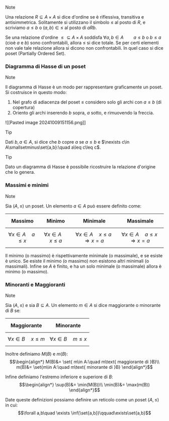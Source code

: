 >[!note]
>Una relazione $R\subseteq A\times A$ si dice d'ordine se è riflessiva, transitiva e antisimmetrica. Solitamente si utilizzano il simbolo $\leq$ al posto di $R$, e scriviamo $a\leq b$ o $(a,b)\in\leq$ al posto di $aRb$.

Se una relazione d'ordine $\leq\subseteq A\times A$ soddisfa $\forall a,b\in A\qquad a\leq b\text{ o } b\leq a$ (cioè $a$ e $b$) sono confrontabili, allora $\leq$ si dice totale. Se per certi elementi non vale tale relazione allora si dicono non confrontabili. In quel caso si dice poset (Partially Ordered Set).

### Diagramma di Hasse di un poset
>[!note]
>Il diagramma di Hasse è un modo per rappresentare graficamente un poset. Si costruisce in questo modo:
>1) Nel grafo di adiacenza del poset $\leq$ considero solo gli archi con $a\leq b$ (di copertura)
>2) Oriento gli archi inserendo $b$ sopra, $a$ sotto, e rimuovendo la freccia.
>
>![[Pasted image 20241009151156.png]]

>[!tip]
>Dati $b,a\in A$, si dice che $b$ copre $a$ se $a\leq b$ e $\nexists c\in A\smallsetminus\set{a,b}:\quad a\leq c\leq c$.

>[!tip]
>Dato un diagramma di Hasse è possibile ricostruire la relazione d'origine che lo genera.

### Massimi e minimi
>[!note]
>Sia $(A,\leq)$ un poset. Un elemento $a\in A$ può essere definito come:
>
| $$\text{Massimo}$$               | $$\text{Minimo}$$               | $$\text{Minimale}$$                                | $$\text{Massimale}$$                               |
| -------------------------------- | ------------------------------- | -------------------------------------------------- | -------------------------------------------------- |
| $$\forall x \in A\quad a\leq x$$ | $$\forall x\in A\quad x\leq a$$ | $$\forall x\in A\quad x\leq a\Longrightarrow x=a$$ | $$\forall x\in A\quad a\leq x\Longrightarrow x=a$$ |
>

Il minimo (o massimo) è rispettivamente minimale (o massimale), e se esiste è unico. Se esiste il minimo (o massimo) non esistono altri minimali (o massimali). Infine se $A$ è finito, e ha un solo minimale (o massimale) allora è minimo (o massimo).

### Minoranti e Maggioranti
>[!note]
>Sia $(A,\leq)$ e sia $B\subseteq A$. Un elemento $m\in A$ si dice maggiorante o minorante di $B$ se:
>
>| $$\text{Maggiorante}$$ | $$\text{Minorante}$$ |
>| - | - |
>| $$\forall x\in B\quad x\leq m$$ | $$\forall x\in B\quad m\leq x$$ |
>
>Inoltre definiamo $M(B)$ e $m(B)$: $$\begin{align*}
M(B)&= \set{ m\in A:\quad m\text{ maggiorante di }B}\\
m(B)&= \set{m\in A:\quad m\text{ minorante di }B}
\end{align*}$$
>
>Infine definiamo l'estremo inferiore e superiore di $B$: $$\begin{align*}
\sup(B)&= \min(M(B))\\
\min(B)&= \max(m(B))
\end{align*}$$

Date queste definizioni possiamo definire un reticolo come un poset $(A,\leq)$ in cui: $$\forall a,b\quad \exists \inf(\set{a,b})\qquad\exists\set{a,b}$$

